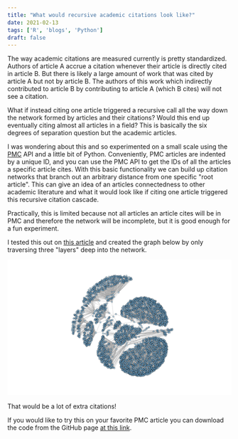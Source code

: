 ```yaml
---
title: "What would recursive academic citations look like?"
date: 2021-02-13
tags: ['R', 'blogs', 'Python']
draft: false
---
```


The way academic citations are measured currently is pretty standardized. 
Authors of article A accrue a citation whenever their article is directly cited 
in article B. But there is likely a large amount of work that was cited by 
article A but not by article B. The authors of this work which indirectly contributed
to article B by contributing to article A (which B cites) will not see a
citation.

What if instead citing one article triggered a recursive call all the way down
the network formed by articles and their citations? Would this end up eventually
citing almost all articles in a field? This is basically the six degrees of
separation question but the academic articles. 

I was wondering about this and so experimented on a small scale using the
[PMC](https://www.ncbi.nlm.nih.gov/pmc/) API and a little bit of Python.
Conveniently, PMC articles are indented by a unique ID, and you can use the
PMC API to get the IDs of all the articles a specific article cites. With this
basic functionality we can build up citation networks that branch out
an arbitrary distance from one specific "root article". This can give 
an idea of an articles connectedness to other academic literature and 
what it would look like if citing one article triggered 
this recursive citation cascade.

Practically, this is limited because not all articles an article cites will
be in PMC and therefore the network will be incomplete, but it is good enough
for a fun experiment.

I tested this out on [this article](https://www.ncbi.nlm.nih.gov/pmc/articles/PMC4423606/) 
and created the graph below by only
traversing three "layers" deep into the network.

![](/posts/images/k3.png)

That would be a lot of extra citations!

If you would like to try this on your favorite PMC article you can download
the code from the GitHub page [at this link](https://github.com/EthanHolleman/pmcTree). 

